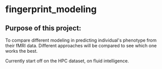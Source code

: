 # fingerprint_modeling
## Purpose of this project: 
To compare different modeling in predicting individual's phenotype from their fMRI data. Different approaches will be compared to see which one works the best. 

Currently start off on the HPC dataset, on fluid intelligence. 
